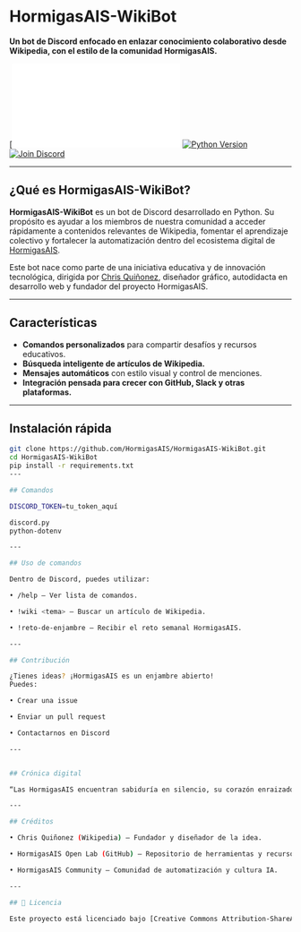 # HormigasAIS-WikiBot

**Un bot de Discord enfocado en enlazar conocimiento colaborativo desde Wikipedia, con el estilo de la comunidad HormigasAIS.**

[![License](LICENSE.MD)
[![Python Version](https://img.shields.io/badge/Python-3.8%2B-blue)](https://www.python.org/)
[![Join Discord](https://img.shields.io/discord/1337650030282145794?label=HormigasAIS&logo=discord)](https://discord.gg/kGawzTDk)

---

## ¿Qué es HormigasAIS-WikiBot?

**HormigasAIS-WikiBot** es un bot de Discord desarrollado en Python. Su propósito es ayudar a los miembros de nuestra comunidad a acceder rápidamente a contenidos relevantes de Wikipedia, fomentar el aprendizaje colectivo y fortalecer la automatización dentro del ecosistema digital de [HormigasAIS](https://en.wikipedia.org/wiki/User:HormigasaiS.A).

Este bot nace como parte de una iniciativa educativa y de innovación tecnológica, dirigida por [Chris Quiñonez](https://en.wikipedia.org/wiki/User:HormigasaiS.A), diseñador gráfico, autodidacta en desarrollo web y fundador del proyecto HormigasAIS.

---

## Características

- **Comandos personalizados** para compartir desafíos y recursos educativos.
- **Búsqueda inteligente de artículos de Wikipedia.**
- **Mensajes automáticos** con estilo visual y control de menciones.
- **Integración pensada para crecer con GitHub, Slack y otras plataformas.**

---

## Instalación rápida

```bash
git clone https://github.com/HormigasAIS/HormigasAIS-WikiBot.git
cd HormigasAIS-WikiBot
pip install -r requirements.txt
---

## Comandos 

DISCORD_TOKEN=tu_token_aquí

discord.py
python-dotenv

---

## Uso de comandos 

Dentro de Discord, puedes utilizar: 

• /help — Ver lista de comandos. 

• !wiki <tema> — Buscar un artículo de Wikipedia. 

• !reto-de-enjambre — Recibir el reto semanal HormigasAIS.

---

## Contribución 

¿Tienes ideas? ¡HormigasAIS es un enjambre abierto!
Puedes: 

• Crear una issue 

• Enviar un pull request 

• Contactarnos en Discord 

---


## Crónica digital 

“Las HormigasAIS encuentran sabiduría en silencio, su corazón enraizado en la tierra y su mente flotando entre las estrellas.” 

---

## Créditos 

• Chris Quiñonez (Wikipedia) — Fundador y diseñador de la idea. 

• HormigasAIS Open Lab (GitHub) — Repositorio de herramientas y recursos. 

• HormigasAIS Community — Comunidad de automatización y cultura IA. 

---

## 📜 Licencia 

Este proyecto está licenciado bajo [Creative Commons Attribution-ShareAlike 4.0](https://github.com/Thrumanshow/semilla-de-cierre-/blob/main/MIT%20License%20).
